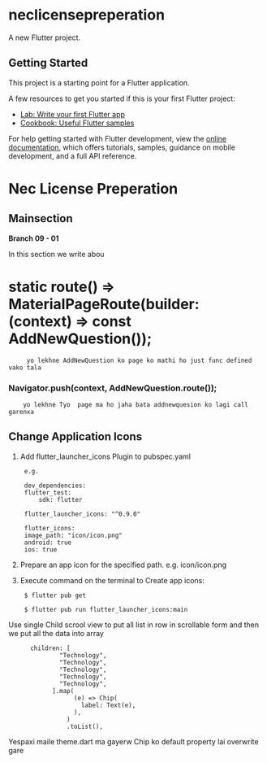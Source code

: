 # neclicensepreperation

A new Flutter project.

## Getting Started

This project is a starting point for a Flutter application.

A few resources to get you started if this is your first Flutter project:

- [Lab: Write your first Flutter app](https://docs.flutter.dev/get-started/codelab)
- [Cookbook: Useful Flutter samples](https://docs.flutter.dev/cookbook)

For help getting started with Flutter development, view the
[online documentation](https://docs.flutter.dev/), which offers tutorials,
samples, guidance on mobile development, and a full API reference.



# Nec License Preperation

## Mainsection 
 
 <div class='alert alert-block alert-info'>
 <b>Branch 09 - 01 </b></div>

 
 In this section we write abou


 #   static route() => MaterialPageRoute(builder: (context) => const AddNewQuestion());
         yo lekhne AddNewQuestion ko page ko mathi ho just func defined vako tala

 ###     Navigator.push(context, AddNewQuestion.route()); 
        yo lekhne Tyo  page ma ho jaha bata addnewquesion ko lagi call garenxa


## Change Application Icons

1. Add flutter_launcher_icons Plugin to pubspec.yaml

        e.g.

        dev_dependencies: 
        flutter_test:
            sdk: flutter

        flutter_launcher_icons: "^0.9.0"

        flutter_icons:
        image_path: "icon/icon.png" 
        android: true
        ios: true
  
2. Prepare an app icon for the specified path. e.g. icon/icon.png

3. Execute command on the terminal to Create app icons:

        $ flutter pub get

        $ flutter pub run flutter_launcher_icons:main


Use single Child scrool view to put all list in row in scrollable form and then we put all the data into array

          children: [
                  "Technology",
                  "Technology",
                  "Technology",
                  "Technology",
                  "Technology",
                ].map(
                      (e) => Chip(
                        label: Text(e),
                      ),
                    )
                    .toList(),


Yespaxi maile theme.dart ma gayerw Chip ko default property lai overwrite gare 


